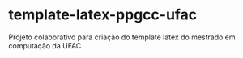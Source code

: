 # template-latex-ppgcc-ufac
Projeto colaborativo para criação do template latex do mestrado em computação da UFAC
